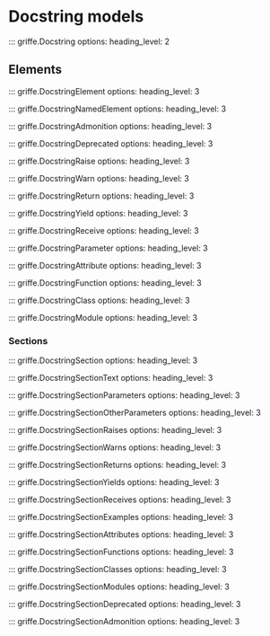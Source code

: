 # Docstring models

::: griffe.Docstring
    options:
        heading_level: 2

## Elements

::: griffe.DocstringElement
    options:
        heading_level: 3

::: griffe.DocstringNamedElement
    options:
        heading_level: 3

::: griffe.DocstringAdmonition
    options:
        heading_level: 3

::: griffe.DocstringDeprecated
    options:
        heading_level: 3

::: griffe.DocstringRaise
    options:
        heading_level: 3

::: griffe.DocstringWarn
    options:
        heading_level: 3

::: griffe.DocstringReturn
    options:
        heading_level: 3

::: griffe.DocstringYield
    options:
        heading_level: 3

::: griffe.DocstringReceive
    options:
        heading_level: 3

::: griffe.DocstringParameter
    options:
        heading_level: 3

::: griffe.DocstringAttribute
    options:
        heading_level: 3

::: griffe.DocstringFunction
    options:
        heading_level: 3

::: griffe.DocstringClass
    options:
        heading_level: 3

::: griffe.DocstringModule
    options:
        heading_level: 3

### Sections

::: griffe.DocstringSection
    options:
        heading_level: 3

::: griffe.DocstringSectionText
    options:
        heading_level: 3

::: griffe.DocstringSectionParameters
    options:
        heading_level: 3

::: griffe.DocstringSectionOtherParameters
    options:
        heading_level: 3

::: griffe.DocstringSectionRaises
    options:
        heading_level: 3

::: griffe.DocstringSectionWarns
    options:
        heading_level: 3

::: griffe.DocstringSectionReturns
    options:
        heading_level: 3

::: griffe.DocstringSectionYields
    options:
        heading_level: 3

::: griffe.DocstringSectionReceives
    options:
        heading_level: 3

::: griffe.DocstringSectionExamples
    options:
        heading_level: 3

::: griffe.DocstringSectionAttributes
    options:
        heading_level: 3

::: griffe.DocstringSectionFunctions
    options:
        heading_level: 3

::: griffe.DocstringSectionClasses
    options:
        heading_level: 3

::: griffe.DocstringSectionModules
    options:
        heading_level: 3

::: griffe.DocstringSectionDeprecated
    options:
        heading_level: 3

::: griffe.DocstringSectionAdmonition
    options:
        heading_level: 3
